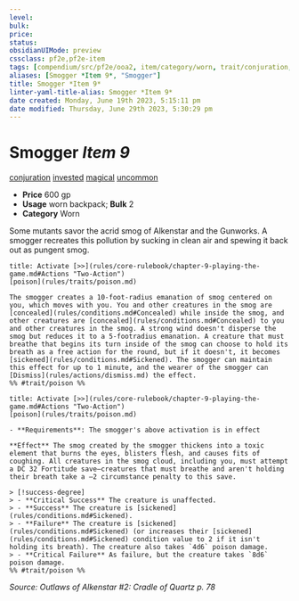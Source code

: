 ```yaml
---
level:
bulk:
price:
status:
obsidianUIMode: preview
cssclass: pf2e,pf2e-item
tags: [compendium/src/pf2e/ooa2, item/category/worn, trait/conjuration, trait/invested, trait/magical, trait/uncommon]
aliases: [Smogger *Item 9*, "Smogger"]
title: Smogger *Item 9*
linter-yaml-title-alias: Smogger *Item 9*
date created: Monday, June 19th 2023, 5:15:11 pm
date modified: Thursday, June 29th 2023, 5:30:29 pm
---
```


# Smogger *Item 9*

[conjuration](rules/traits/conjuration.md) [invested](rules/traits/invested.md) [magical](rules/traits/magical.md) [uncommon](rules/traits/uncommon.md)  

- **Price** 600 gp
- **Usage** worn backpack; **Bulk** 2
- **Category** Worn

Some mutants savor the acrid smog of Alkenstar and the Gunworks. A smogger recreates this pollution by sucking in clean air and spewing it back out as pungent smog.

```ad-embed-ability
title: Activate [>>](rules/core-rulebook/chapter-9-playing-the-game.md#Actions "Two-Action")
[poison](rules/traits/poison.md)  

The smogger creates a 10-foot-radius emanation of smog centered on you, which moves with you. You and other creatures in the smog are [concealed](rules/conditions.md#Concealed) while inside the smog, and other creatures are [concealed](rules/conditions.md#Concealed) to you and other creatures in the smog. A strong wind doesn't disperse the smog but reduces it to a 5-footradius emanation. A creature that must breathe that begins its turn inside of the smog can choose to hold its breath as a free action for the round, but if it doesn't, it becomes [sickened](rules/conditions.md#Sickened). The smogger can maintain this effect for up to 1 minute, and the wearer of the smogger can [Dismiss](rules/actions/dismiss.md) the effect.  
%% #trait/poison %%
```

```ad-embed-ability
title: Activate [>>](rules/core-rulebook/chapter-9-playing-the-game.md#Actions "Two-Action")
[poison](rules/traits/poison.md)  

- **Requirements**: The smogger's above activation is in effect

**Effect** The smog created by the smogger thickens into a toxic element that burns the eyes, blisters flesh, and causes fits of coughing. All creatures in the smog cloud, including you, must attempt a DC 32 Fortitude save—creatures that must breathe and aren't holding their breath take a –2 circumstance penalty to this save.

> [!success-degree] 
> - **Critical Success** The creature is unaffected.
> - **Success** The creature is [sickened](rules/conditions.md#Sickened).
> - **Failure** The creature is [sickened](rules/conditions.md#Sickened) (or increases their [sickened](rules/conditions.md#Sickened) condition value to 2 if it isn't holding its breath). The creature also takes `4d6` poison damage.
> - **Critical Failure** As failure, but the creature takes `8d6` poison damage.  
%% #trait/poison %%
```

*Source: Outlaws of Alkenstar #2: Cradle of Quartz p. 78*
